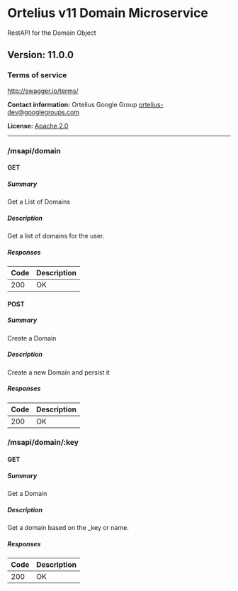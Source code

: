 # Ortelius v11 Domain Microservice
RestAPI for the Domain Object

## Version: 11.0.0

### Terms of service
<http://swagger.io/terms/>

**Contact information:**
Ortelius Google Group
<ortelius-dev@googlegroups.com>

**License:** [Apache 2.0](http://www.apache.org/licenses/LICENSE-2.0.html)

---
### /msapi/domain

#### GET
##### Summary

Get a List of Domains

##### Description

Get a list of domains for the user.

##### Responses

| Code | Description |
|------|-------------|
| 200  | OK          |

#### POST
##### Summary

Create a Domain

##### Description

Create a new Domain and persist it

##### Responses

| Code | Description |
|------|-------------|
| 200  | OK          |

### /msapi/domain/:key

#### GET
##### Summary

Get a Domain

##### Description

Get a domain based on the _key or name.

##### Responses

| Code | Description |
|------|-------------|
| 200  | OK          |
